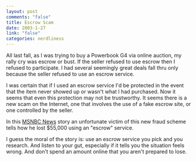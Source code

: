 ```yaml
--- 
layout: post
comments: "false"
title: Escrow Scam
date: 2003-1-27
link: "false"
categories: nerdliness
---
```

All last fall, as I was trying to buy a Powerbook G4 via online auction, my rally cry was escrow or bust. If the seller refused to use escrow then I refused to participate. I had several seemingly great deals fall thru only because the seller refused to use an escrow service.

I was certain that if I used an escrow service I'd be protected in the event that the item never showed up or wasn't what I had purchased. Now it seems that even this protection may not be trustworthy. It seems there is a new scam on the Internet, one that involves the use of a fake escrow site, or one controlled by the seller.

In this <a href="http://www.msnbc.com/news/854552.asp?0si">MSNBC News</a> story an unfortunate victim of this new fraud scheme tells how he lost $55,000 using an "escrow" service.

I guess the moral of the story is: use an escrow service you pick and you research. And listen to your gut, especially if it tells you the situation feels wrong. And don't spend an amount online that you aren't prepared to lose.
